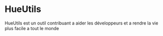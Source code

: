 # HueUtils
HueUtils est un outil contribuant a aider les développeurs et a rendre la vie plus facile a tout le monde
